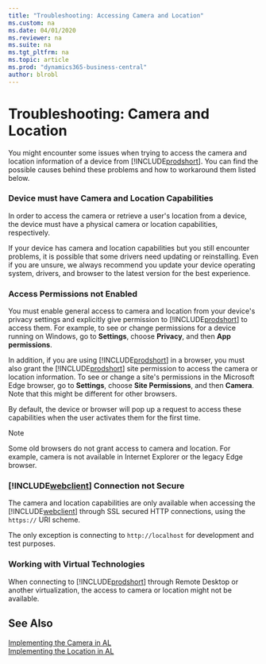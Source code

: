 ```yaml
---
title: "Troubleshooting: Accessing Camera and Location"
ms.custom: na
ms.date: 04/01/2020
ms.reviewer: na
ms.suite: na
ms.tgt_pltfrm: na
ms.topic: article
ms.prod: "dynamics365-business-central"
author: blrobl
---
```


# Troubleshooting: Camera and Location

You might encounter some issues when trying to access the camera and location information of a device from [!INCLUDE[prodshort](includes/prodshort.md)]. You can find the possible causes behind these problems and how to workaround them listed below.

### Device must have Camera and Location Capabilities

In order to access the camera or retrieve a user's location from a device, the device must have a physical camera or location capabilities, respectively.

If your device has camera and location capabilities but you still encounter problems, it is possible that some drivers need updating or reinstalling. Even if you are unsure, we always recommend you update your device operating system, drivers, and browser to the latest version for the best experience.

### Access Permissions not Enabled

You must enable general access to camera and location from your device's privacy settings and explicitly give permission to  [!INCLUDE[prodshort](includes/prodshort.md)] to access them. For example, to see or change permissions for a device running on Windows, go to **Settings**, choose **Privacy**, and then **App permissions**. 

<!-- If you are using [!INCLUDE[prodshort](includes/prodshort.md)] in a browser, you must give permission to the browser to access camera and location.  -->

In addition, if you are using [!INCLUDE[prodshort](includes/prodshort.md)] in a browser, you must also grant the [!INCLUDE[prodshort](includes/prodshort.md)] site permission to access the camera or location information. To see or change a site's permissions in the Microsoft Edge browser, go to **Settings**, choose **Site Permissions**, and then **Camera**. Note that this might be different for other browsers.

By default, the device or browser will pop up a request to access these capabilities when the user activates them for the first time.

> [!NOTE]  
> Some old browsers do not grant access to camera and location. For example, camera is not available in Internet Explorer or the legacy Edge browser.

### [!INCLUDE[webclient](includes/webclient.md)] Connection not Secure

The camera and location capabilities are only available when accessing the [!INCLUDE[webclient](includes/webclient.md)] through SSL secured HTTP connections, using the `https://` URI scheme. 

The only exception is connecting to `http://localhost` for development and test purposes.


### Working with Virtual Technologies

When connecting to [!INCLUDE[prodshort](includes/prodshort.md)] through Remote Desktop or another virtualization, the access to camera or location might not be available.

<!-- ### Antivirus Sofware
Some antivirus softwares block access to camera and location by default. Remember to check your antivirus software settings. -->

## See Also
[Implementing the Camera in AL](devenv-implement-camera-al.md)  
[Implementing the Location in AL](devenv-implement-location-al.md)
